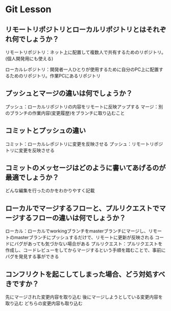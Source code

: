 # Git Lesson

## リモートリポジトリとローカルリポジトリとはそれぞれ何でしょうか？

リモートリポジトリ：ネット上に配置して複数人で共有するためのリポジトリ。(個人開発用にも使える)

ローカルレポジトリ：開発者一人ひとりが使用するために自分のPC上に配置するためのリポジトリ。作業PCにあるリポジトリ

## プッシュとマージの違いは何でしょうか？

プッシュ：ローカルリポジトリの内容をリモートに反映アップする
マージ：別のブランチの作業内容(変更履歴)をブランチに取り込むこと


## コミットとプッシュの違い

コミット：ローカルレポジトリに変更を反映させる
プッシュ：リモートリポジトリに変更を反映させる


## コミットのメッセージはどのように書いてあげるのが最適でしょうか？

どんな編集を行ったのかをわかりやすく記載

## ローカルでマージするフローと、プルリクエストでマージするフローの違いは何でしょうか？

ローカル：ローカルでworkingブランチをmasterブランチにマージし、リモートのmasterブランチにプッシュするだけで、リモートに更新が反映される
コードにバグがあっても気づかない場合がある
プルリクエスト：プルリクエストを作成し、コードレビューをしてからマージするという手順を踏むことで、事前にバグを発見する事ができる

## コンフリクトを起こしてしまった場合、どう対処すべきですか？

先にマージされた変更内容を取り込む
後にマージしようとしている変更内容を取り込む
どちらの変更内容も取り込む